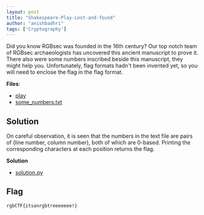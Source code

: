 ```yaml
---
layout: post
title: "Shakespeare-Play-Lost-and-found"
author: "anishbadhri"
tags: ['Cryptography']
---
```


Did you know RGBsec was founded in the 16th century? Our top notch team of RGBsec archaeologists has uncovered this ancient manuscript to prove it. There also were some numbers inscribed beside this manuscript, they might help you. Unfortunately, flag formats hadn't been invented yet, so you will need to enclose the flag in the flag format.

**Files**:
- [play]({{site.baseurl}}/assets/Shakespeare-Play-Lost-and-found/play)
- [some_numbers.txt]({{site.baseurl}}/assets/Shakespeare-Play-Lost-and-found/some_numbers.txt)

## Solution

On careful observation, it is seen that the numbers in the text file are pairs of (line number, column number), both of which are 0-based.
Printing the corresponding characters at each position returns the flag.

**Solution**
- [solution.py]({{site.baseurl}}/assets/Shakespeare-Play-Lost-and-found/solution.py)

## Flag
```
rgbCTF{itsanrgbtreeeeeee!}
```
